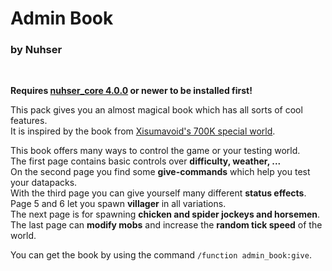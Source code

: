 # Admin Book

### by Nuhser

<br>

**Requires [nuhser_core 4.0.0](https://github.com/Nuhser/nuhser_core "Nuhser_Core") or newer to be installed first!**

This pack gives you an almost magical book which has all sorts of cool features.  
It is inspired by the book from [Xisumavoid's 700K special world](https://www.youtube.com/watch?v=oLF8b_YS3Yk "Xisumavoid's video").

This book offers many ways to control the game or your testing world.  
The first page contains basic controls over **difficulty, weather, ...**  
On the second page you find some **give-commands** which help you test your datapacks.  
With the third page you can give yourself many different **status effects**.  
Page 5 and 6 let you spawn **villager** in all variations.  
The next page is for spawning **chicken and spider jockeys and horsemen**.  
The last page can **modify mobs** and increase the **random tick speed** of the world.

You can get the book by using the command `/function admin_book:give`.
